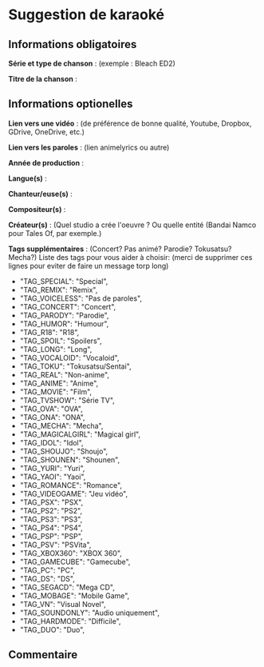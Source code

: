 # Suggestion de karaoké

## Informations obligatoires

**Série et type de chanson** : (exemple : Bleach ED2)

**Titre de la chanson** :

## Informations optionelles

**Lien vers une vidéo** : (de préférence de bonne qualité, Youtube, Dropbox, GDrive, OneDrive, etc.)

**Lien vers les paroles** : (lien animelyrics ou autre)

**Année de production** : 

**Langue(s)** :

**Chanteur/euse(s)** :

**Compositeur(s)** :

**Créateur(s)** : (Quel studio a crée l'oeuvre ? Ou quelle entité (Bandai Namco pour Tales Of, par exemple.)

**Tags supplémentaires** : (Concert? Pas animé? Parodie? Tokusatsu? Mecha?)
Liste des tags pour vous aider à choisir: (merci de supprimer ces lignes pour eviter de faire un message torp long)

* "TAG_SPECIAL": "Special",
* "TAG_REMIX": "Remix",
* "TAG_VOICELESS": "Pas de paroles",
* "TAG_CONCERT": "Concert",
* "TAG_PARODY": "Parodie",
* "TAG_HUMOR": "Humour",
* "TAG_R18": "R18",
* "TAG_SPOIL": "Spoilers",
* "TAG_LONG": "Long",
* "TAG_VOCALOID": "Vocaloid",
* "TAG_TOKU": "Tokusatsu/Sentai",
* "TAG_REAL": "Non-anime",
* "TAG_ANIME": "Anime",
* "TAG_MOVIE": "Film",
* "TAG_TVSHOW": "Série TV",
* "TAG_OVA": "OVA",
* "TAG_ONA": "ONA",
* "TAG_MECHA": "Mecha",
* "TAG_MAGICALGIRL": "Magical girl",
* "TAG_IDOL": "Idol",
* "TAG_SHOUJO": "Shoujo",
* "TAG_SHOUNEN": "Shounen",
* "TAG_YURI": "Yuri",
* "TAG_YAOI": "Yaoi",
* "TAG_ROMANCE": "Romance",
* "TAG_VIDEOGAME": "Jeu vidéo",
* "TAG_PSX": "PSX",
* "TAG_PS2": "PS2",
* "TAG_PS3": "PS3",
* "TAG_PS4": "PS4",
* "TAG_PSP": "PSP",
* "TAG_PSV": "PSVita",
* "TAG_XBOX360": "XBOX 360",
* "TAG_GAMECUBE": "Gamecube",
* "TAG_PC": "PC",
* "TAG_DS": "DS",
* "TAG_SEGACD": "Mega CD",
* "TAG_MOBAGE": "Mobile Game",
* "TAG_VN": "Visual Novel",
* "TAG_SOUNDONLY": "Audio uniquement",
* "TAG_HARDMODE": "Difficile",
* "TAG_DUO": "Duo",
	
## Commentaire

